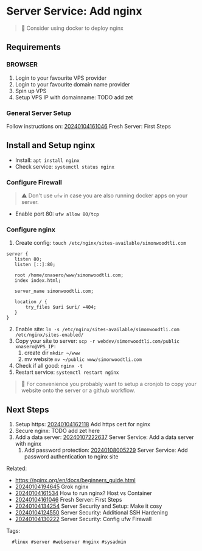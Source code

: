 # Server Service: Add nginx

> 🤔 Consider using docker to deploy nginx

## Requirements

### BROWSER

1. Login to your favourite VPS provider
1. Login to your favourite domain name provider
1. Spin up VPS
1. Setup VPS IP with domainname: TODO add zet

### General Server Setup

Follow instructions on: [20240104161046](/20240104161046/) Fresh Server: First Steps

## Install and Setup nginx

* Install: `apt install nginx`
* Check service: `systemctl status nginx`

### Configure Firewall

> ⚠️ Don't use `ufw` in case you are also running docker apps on your server.

* Enable port 80: `ufw allow 80/tcp`

### Configure nginx

1. Create config: `touch /etc/nginx/sites-available/simonwoodtli.com`

```
server {
   listen 80;
   listen [::]:80;

   root /home/xnasero/www/simonwoodtli.com;
   index index.html;

   server_name simonwoodtli.com;

   location / {
       try_files $uri $uri/ =404;
   }
}
```

2. Enable site: `ln -s /etc/nginx/sites-available/simonwoodtli.com /etc/nginx/sites-enabled/`
2. Copy your site to server: `scp -r webdev/simonwoodtli.com/public xnasero@VPS_IP:`
      1. create dir `mkdir ~/www`
      2. mv website `mv ~/public www/simonwoodtli.com`
2. Check if all good: `nginx -t`
2. Restart service: `systemctl restart nginx`

> 🧐 For convenience you probably want to setup a cronjob to copy your website
> onto the server or a github workflow.

## Next Steps

1. Setup https: [20240104162118](/20240104162118/) Add https cert for nginx
1. Secure nginx: TODO add zet here
1. Add a data server: [20240107222637](/20240107222637/) Server Service: Add a data server with nginx
      1. Add password protection: [20240108005229](/20240108005229/) Server Service: Add password authentication to nginx site

Related:

* <https://nginx.org/en/docs/beginners_guide.html>
* [20240104194645](/20240104194645/) Grok nginx
* [20240104161534](/20240104161534/) How to run nginx? Host vs Container
* [20240104161046](/20240104161046/) Fresh Server: First Steps
* [20240104134254](/20240104134254/) Server Security and Setup: Make it cosy
* [20240104124550](/20240104124550/) Server Security: Additional SSH Hardening
* [20240104130222](/20240104130222/) Server Security: Config ufw Firewall

Tags:

      #linux #server #webserver #nginx #sysadmin
